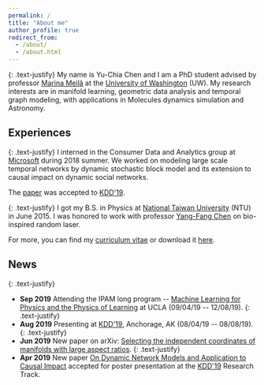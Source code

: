 ```yaml
---
permalink: /
title: "About me"
author_profile: true
redirect_from:
  - /about/
  - /about.html
---
```

{: .text-justify}
My name is Yu-Chia Chen and I am a PhD student advised by professor [Marina Meilă](https://www.stat.washington.edu/mmp/) at the [University of Washington](https://www.washington.edu/) (UW). My research interests are in manifold learning, geometric data analysis and temporal graph modeling, with applications in Molecules dynamics simulation and Astronomy.

## Experiences

{: .text-justify}
I interned in the Consumer Data and Analytics group at [Microsoft](https://www.microsoft.com/) during 2018 summer. We worked on modeling large scale temporal networks by dynamic stochastic block model and its extension to causal impact on dynamic social networks.
<!-- We illustrated the power and the scalability of the model by studying publicly available temporal networks, e.g., MIT reality mining dataset and Mathoverflow networks, as well as an internal network which contains 50M nodes and 300M edges per snap shot.  -->
The [paper](/publication/2019-dsbm-causal-impact) was accepted to [KDD'19](https://www.kdd.org/kdd2019/).

{: .text-justify}
I got my B.S. in Physics at [National Taiwan University](https://www.ntu.edu.tw/english/) (NTU) in June 2015.
I was honored to work with professor [Yang-Fang Chen](https://web.phys.ntu.edu.tw/semiconductor/) on bio-inspired random laser.


For more, you can find my [<i class="fa fa-id-badge"></i> curriculum vitae](/cv) or download it [<i class="fa fa-download"></i> here](/files/resume.pdf).


## News
{: .text-justify}
* **Sep 2019** Attending the IPAM long program -- [Machine Learning for Physics and the Physics of Learning](http://www.ipam.ucla.edu/programs/long-programs/machine-learning-for-physics-and-the-physics-of-learning/) at UCLA (09/04/19 -- 12/08/19).
{: .text-justify}
* **Aug 2019** Presenting at [KDD'19](https://www.kdd.org/kdd2019/), Anchorage, AK (08/04/19 -- 08/08/19).
{: .text-justify}
* **Jun 2019** New paper on arXiv: [Selecting the independent coordinates of manifolds with large aspect ratios](/publication/2019-indep-coord-search).
{: .text-justify}
* **Apr 2019** New paper [On Dynamic Network Models and Application to Causal Impact](/publication/2019-dsbm-causal-impact) accepted for poster presentation at the [KDD'19](https://www.kdd.org/kdd2019/) Research Track.
